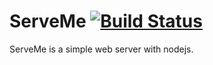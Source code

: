 # ServeMe [![Build Status](https://secure.travis-ci.org/muit/serveMe.png?branch=master)](https://travis-ci.org/muit/serveMe)
ServeMe is a simple web server with nodejs.
